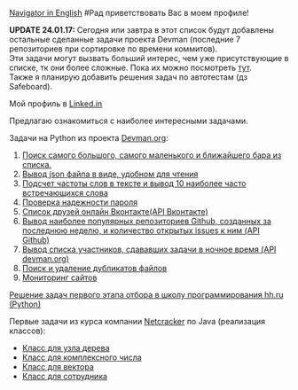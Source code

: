 [Navigator in English](https://github.com/Sir-Nightmare/My-profile-navigator/blob/master/Navigator%20in%20Enlish.md)
#Рад приветствовать Вас в моем профиле!

**UPDATE 24.01.17:**  Сегодня или завтра в этот список будут добавлены остальные сделанные задачи проекта  Devman (последние 7 репозиториев при сортировке по времени коммитов).  
Эти задачи могут вызвать больший интерес, чем уже присутствующие в списке, тк они более сложные. Пока их можно посмотреть [тут](https://github.com/Sir-Nightmare?tab=repositories).  
Также я планирую добавить решения задач по автотестам (дз Safeboard).


Мой профиль в [Linked.in](http://www.linkedin.com/in/ivan-tochilkin)

Предлагаю ознакомиться с наиболее интересными задачами.

Задачи на Python из проекта [Devman.org](https://devman.org/):

1. [Поиск самого большого, самого маленького и ближайшего бара из списка.](https://github.com/Sir-Nightmare/3_bars)
2. [Вывод json файла в виде, удобном для чтения](https://github.com/Sir-Nightmare/4_json)
3. [Подсчет частоты слов в тексте и вывод 10 наиболее часто встречающихся слова](https://github.com/Sir-Nightmare/5_lang_frequency)
4. [Проверка надежности пароля](https://github.com/Sir-Nightmare/6_password_strength)
5. [Список друзей онлайн Вконтакте(API Вконтакте)](https://github.com/Sir-Nightmare/8_vk_friends_online)
6. [Вывод наиболее популярных репозиториев Github, созданных за последнюю неделю, и количество открытых issues к ним (API Github)](https://github.com/Sir-Nightmare/9_github_trending)
7. [Вывод списка участников, сдававших задачи в ночное время (API devman.org)](https://github.com/Sir-Nightmare/15_midnighters)
8. [Поиск и удаление дубликатов файлов](https://github.com/Sir-Nightmare/11_duplicates)
9. [Мониторинг сайтов](https://github.com/Sir-Nightmare/17_sites_monitoring)

[Решение задач первого этапа отбора в школу программирования hh.ru (Python)](https://github.com/Sir-Nightmare/hh_tasks)

Первые задачи из курса компании [Netcracker](http://ncedu.ru/) по Java (реализация классов):
* [Класс для узла дерева](https://github.com/Sir-Nightmare/TreeNode)
* [Класс для комплексного числа](https://github.com/Sir-Nightmare/Complex_Numbers)
* [Класс для вектора](https://github.com/Sir-Nightmare/ArrayVector)
* [Класс для сотрудника](https://github.com/Sir-Nightmare/Employee)
